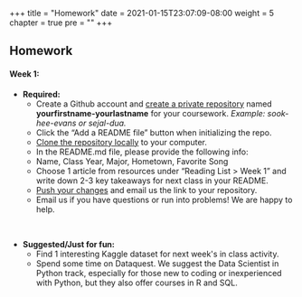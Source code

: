 +++
title = "Homework"
date = 2021-01-15T23:07:09-08:00
weight = 5
chapter = true
pre = "<b></b>"
+++

## Homework

#### Week 1:
- **Required:** 
	- Create a Github account and [create a private repository]( https://docs.github.com/en/github/getting-started-with-github/create-a-repo) named **yourfirstname-yourlastname** for your coursework. _Example: sook-hee-evans or sejal-dua._
	- Click the “Add a README file” button when initializing the repo. 
	- [Clone the repository locally](https://docs.github.com/en/github/creating-cloning-and-archiving-repositories/cloning-a-repository) to your computer. 
	- In the README.md file, please provide the following info: 
	- Name, Class Year, Major, Hometown, Favorite Song 
	- Choose 1 article from resources under “Reading List > Week 1” and write down 2-3 key takeaways for next class in your README. 
	- [Push your changes](https://docs.github.com/en/desktop/contributing-and-collaborating-using-github-desktop/pushing-changes-to-github) and email us the link to your repository. 
	- Email us if you have questions or run into problems! We are happy to help. 

<br /> 

- **Suggested/Just for fun:**
	- Find 1 interesting Kaggle dataset for next week's in class activity.
	- Spend some time on Dataquest. We suggest the Data Scientist in Python track, especially for those new to coding or inexperienced with Python, but they also offer courses in R and SQL.
